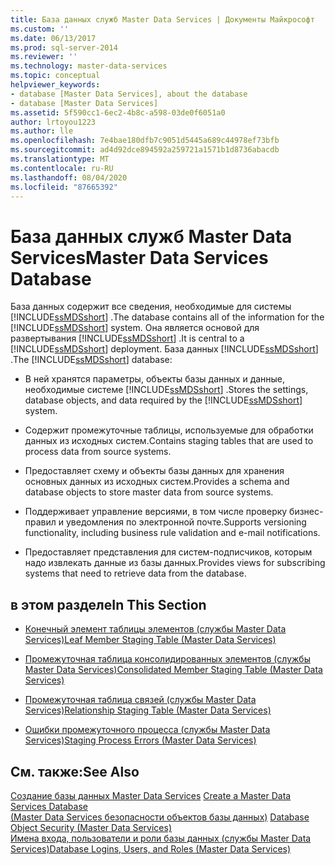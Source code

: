 ```yaml
---
title: База данных служб Master Data Services | Документы Майкрософт
ms.custom: ''
ms.date: 06/13/2017
ms.prod: sql-server-2014
ms.reviewer: ''
ms.technology: master-data-services
ms.topic: conceptual
helpviewer_keywords:
- database [Master Data Services], about the database
- database [Master Data Services]
ms.assetid: 5f590cc1-6ec2-4b8c-a598-03de0f6051a0
author: lrtoyou1223
ms.author: lle
ms.openlocfilehash: 7e4bae180dfb7c9051d5445a689c44978ef73bfb
ms.sourcegitcommit: ad4d92dce894592a259721a1571b1d8736abacdb
ms.translationtype: MT
ms.contentlocale: ru-RU
ms.lasthandoff: 08/04/2020
ms.locfileid: "87665392"
---
```

# <a name="master-data-services-database"></a><span data-ttu-id="2eae2-102">База данных служб Master Data Services</span><span class="sxs-lookup"><span data-stu-id="2eae2-102">Master Data Services Database</span></span>
  <span data-ttu-id="2eae2-103">База данных содержит все сведения, необходимые для системы [!INCLUDE[ssMDSshort](../includes/ssmdsshort-md.md)] .</span><span class="sxs-lookup"><span data-stu-id="2eae2-103">The database contains all of the information for the [!INCLUDE[ssMDSshort](../includes/ssmdsshort-md.md)] system.</span></span> <span data-ttu-id="2eae2-104">Она является основой для развертывания [!INCLUDE[ssMDSshort](../includes/ssmdsshort-md.md)] .</span><span class="sxs-lookup"><span data-stu-id="2eae2-104">It is central to a [!INCLUDE[ssMDSshort](../includes/ssmdsshort-md.md)] deployment.</span></span> <span data-ttu-id="2eae2-105">База данных [!INCLUDE[ssMDSshort](../includes/ssmdsshort-md.md)] .</span><span class="sxs-lookup"><span data-stu-id="2eae2-105">The [!INCLUDE[ssMDSshort](../includes/ssmdsshort-md.md)] database:</span></span>  
  
-   <span data-ttu-id="2eae2-106">В ней хранятся параметры, объекты базы данных и данные, необходимые системе [!INCLUDE[ssMDSshort](../includes/ssmdsshort-md.md)] .</span><span class="sxs-lookup"><span data-stu-id="2eae2-106">Stores the settings, database objects, and data required by the [!INCLUDE[ssMDSshort](../includes/ssmdsshort-md.md)] system.</span></span>  
  
-   <span data-ttu-id="2eae2-107">Содержит промежуточные таблицы, используемые для обработки данных из исходных систем.</span><span class="sxs-lookup"><span data-stu-id="2eae2-107">Contains staging tables that are used to process data from source systems.</span></span>  
  
-   <span data-ttu-id="2eae2-108">Предоставляет схему и объекты базы данных для хранения основных данных из исходных систем.</span><span class="sxs-lookup"><span data-stu-id="2eae2-108">Provides a schema and database objects to store master data from source systems.</span></span>  
  
-   <span data-ttu-id="2eae2-109">Поддерживает управление версиями, в том числе проверку бизнес-правил и уведомления по электронной почте.</span><span class="sxs-lookup"><span data-stu-id="2eae2-109">Supports versioning functionality, including business rule validation and e-mail notifications.</span></span>  
  
-   <span data-ttu-id="2eae2-110">Предоставляет представления для систем-подписчиков, которым надо извлекать данные из базы данных.</span><span class="sxs-lookup"><span data-stu-id="2eae2-110">Provides views for subscribing systems that need to retrieve data from the database.</span></span>  
  
## <a name="in-this-section"></a><span data-ttu-id="2eae2-111">в этом разделе</span><span class="sxs-lookup"><span data-stu-id="2eae2-111">In This Section</span></span>  
  
-   [<span data-ttu-id="2eae2-112">Конечный элемент таблицы элементов (службы Master Data Services)</span><span class="sxs-lookup"><span data-stu-id="2eae2-112">Leaf Member Staging Table &#40;Master Data Services&#41;</span></span>](leaf-member-staging-table-master-data-services.md)  
  
-   [<span data-ttu-id="2eae2-113">Промежуточная таблица консолидированных элементов (службы Master Data Services)</span><span class="sxs-lookup"><span data-stu-id="2eae2-113">Consolidated Member Staging Table &#40;Master Data Services&#41;</span></span>](../../2014/master-data-services/consolidated-member-staging-table-master-data-services.md)  
  
-   [<span data-ttu-id="2eae2-114">Промежуточная таблица связей (службы Master Data Services)</span><span class="sxs-lookup"><span data-stu-id="2eae2-114">Relationship Staging Table &#40;Master Data Services&#41;</span></span>](../../2014/master-data-services/relationship-staging-table-master-data-services.md)  
  
-   [<span data-ttu-id="2eae2-115">Ошибки промежуточного процесса (службы Master Data Services)</span><span class="sxs-lookup"><span data-stu-id="2eae2-115">Staging Process Errors &#40;Master Data Services&#41;</span></span>](../../2014/master-data-services/staging-process-errors-master-data-services.md)  
  
## <a name="see-also"></a><span data-ttu-id="2eae2-116">См. также:</span><span class="sxs-lookup"><span data-stu-id="2eae2-116">See Also</span></span>  
 <span data-ttu-id="2eae2-117">[Создание базы данных Master Data Services](install-windows/create-a-master-data-services-database.md) </span><span class="sxs-lookup"><span data-stu-id="2eae2-117">[Create a Master Data Services Database](install-windows/create-a-master-data-services-database.md) </span></span>  
 <span data-ttu-id="2eae2-118">[&#40;Master Data Services безопасности объектов базы данных&#41;](../../2014/master-data-services/database-object-security-master-data-services.md) </span><span class="sxs-lookup"><span data-stu-id="2eae2-118">[Database Object Security &#40;Master Data Services&#41;](../../2014/master-data-services/database-object-security-master-data-services.md) </span></span>  
 [<span data-ttu-id="2eae2-119">Имена входа, пользователи и роли базы данных (службы Master Data Services)</span><span class="sxs-lookup"><span data-stu-id="2eae2-119">Database Logins, Users, and Roles &#40;Master Data Services&#41;</span></span>](../../2014/master-data-services/database-logins-users-and-roles-master-data-services.md)  
  
  
